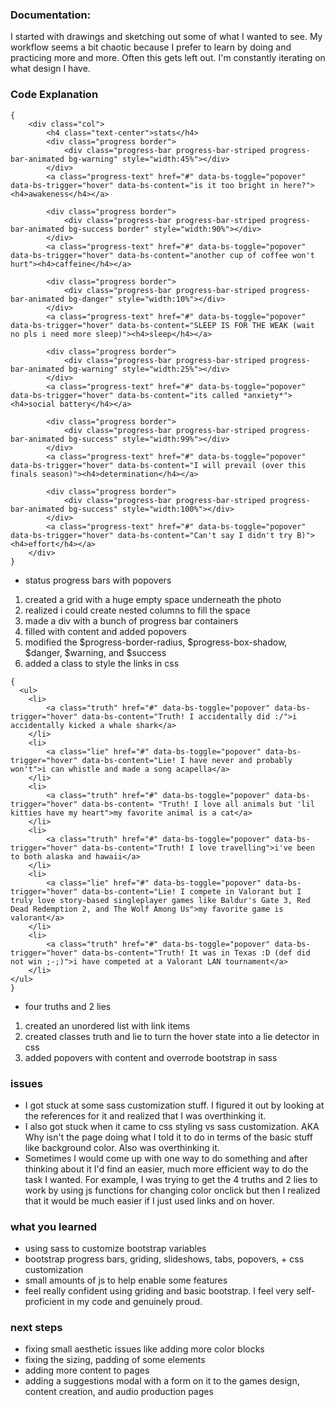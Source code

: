 ### Documentation:
I started with drawings and sketching out some of what I wanted to see. My workflow seems a bit chaotic because I prefer to learn by doing and practicing more and more. 
Often this gets left out. I'm constantly iterating on what design I have.

### Code Explanation
```
{
    <div class="col">
        <h4 class="text-center">stats</h4>
        <div class="progress border">
            <div class="progress-bar progress-bar-striped progress-bar-animated bg-warning" style="width:45%"></div>
        </div>
        <a class="progress-text" href="#" data-bs-toggle="popover" data-bs-trigger="hover" data-bs-content="is it too bright in here?"><h4>awakeness</h4></a>

        <div class="progress border">
            <div class="progress-bar progress-bar-striped progress-bar-animated bg-success border" style="width:90%"></div>
        </div>
        <a class="progress-text" href="#" data-bs-toggle="popover" data-bs-trigger="hover" data-bs-content="another cup of coffee won't hurt"><h4>caffeine</h4></a>

        <div class="progress border">
            <div class="progress-bar progress-bar-striped progress-bar-animated bg-danger" style="width:10%"></div>
        </div>
        <a class="progress-text" href="#" data-bs-toggle="popover" data-bs-trigger="hover" data-bs-content="SLEEP IS FOR THE WEAK (wait no pls i need more sleep)"><h4>sleep</h4></a>

        <div class="progress border">
            <div class="progress-bar progress-bar-striped progress-bar-animated bg-warning" style="width:25%"></div>
        </div>
        <a class="progress-text" href="#" data-bs-toggle="popover" data-bs-trigger="hover" data-bs-content="its called *anxiety*"><h4>social battery</h4></a>

        <div class="progress border">
            <div class="progress-bar progress-bar-striped progress-bar-animated bg-success" style="width:99%"></div>
        </div>
        <a class="progress-text" href="#" data-bs-toggle="popover" data-bs-trigger="hover" data-bs-content="I will prevail (over this finals season)"><h4>determination</h4></a>

        <div class="progress border">
            <div class="progress-bar progress-bar-striped progress-bar-animated bg-success" style="width:100%"></div>
        </div>
        <a class="progress-text" href="#" data-bs-toggle="popover" data-bs-trigger="hover" data-bs-content="Can't say I didn't try B)"><h4>effort</h4></a>
    </div>
}
```
- status progress bars with popovers
1. created a grid with a huge empty space underneath the photo
2. realized i could create nested columns to fill the space
3. made a div with a bunch of progress bar containers
4. filled with content and added popovers
5. modified the $progress-border-radius, $progress-box-shadow, $danger, $warning, and $success
6. added a class to style the links in css

```
{
  <ul>
    <li>            
        <a class="truth" href="#" data-bs-toggle="popover" data-bs-trigger="hover" data-bs-content="Truth! I accidentally did :/">i accidentally kicked a whale shark</a>
    </li>
    <li>            
        <a class="lie" href="#" data-bs-toggle="popover" data-bs-trigger="hover" data-bs-content="Lie! I have never and probably won't">i can whistle and made a song acapella</a>
    </li>
    <li>            
        <a class="truth" href="#" data-bs-toggle="popover" data-bs-trigger="hover" data-bs-content= "Truth! I love all animals but 'lil kitties have my heart">my favorite animal is a cat</a>
    </li>
    <li>            
        <a class="truth" href="#" data-bs-toggle="popover" data-bs-trigger="hover" data-bs-content="Truth! I love travelling">i've been to both alaska and hawaii</a>
    </li>
    <li>            
        <a class="lie" href="#" data-bs-toggle="popover" data-bs-trigger="hover" data-bs-content="Lie! I compete in Valorant but I truly love story-based singleplayer games like Baldur's Gate 3, Red Dead Redemption 2, and The Wolf Among Us">my favorite game is valorant</a>
    </li>
    <li>            
        <a class="truth" href="#" data-bs-toggle="popover" data-bs-trigger="hover" data-bs-content="Truth! It was in Texas :D (def did not win ;-;)">i have competed at a Valorant LAN tournament</a>
    </li>
</ul>
}
```

- four truths and 2 lies
1. created an unordered list with link items
2. created classes truth and lie to turn the hover state into a lie detector in css
3. added popovers with content and overrode bootstrap in sass


### issues
- I got stuck at some sass customization stuff. I figured it out by looking at the references for it and realized that I was overthinking it.
- I also got stuck when it came to css styling vs sass customization. AKA Why isn't the page doing what I told it to do in terms of the basic stuff like background color. Also was overthinking it.
- Sometimes I would come up with one way to do something and after thinking about it I'd find an easier, much more efficient way to do the task I wanted. For example, I was trying to get the 4 truths and 2 lies to work by using js functions for changing color onclick but then I realized that it would be much easier if I just used links and on hover.

### what you learned
- using sass to customize bootstrap variables
- bootstrap progress bars, griding, slideshows, tabs, popovers, + css customization
- small amounts of js to help enable some features
- feel really confident using griding and basic bootstrap. I feel very self-proficient in my code and genuinely proud.

### next steps
- fixing small aesthetic issues like adding more color blocks
- fixing the sizing, padding of some elements
- adding more content to pages
- adding a suggestions modal with a form on it to the games design, content creation, and audio production pages
